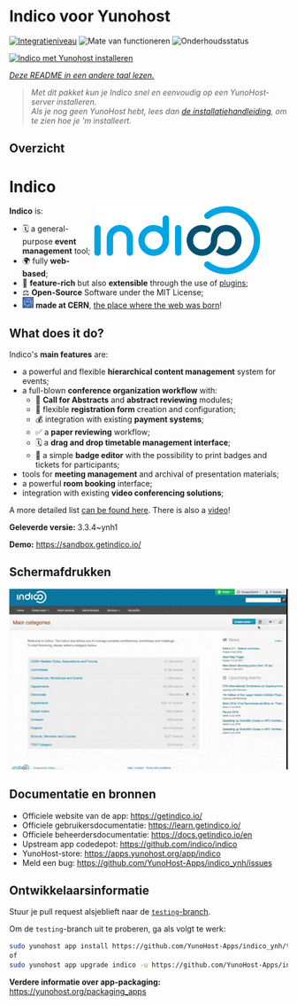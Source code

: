 <!--
NB: Deze README is automatisch gegenereerd door <https://github.com/YunoHost/apps/tree/master/tools/readme_generator>
Hij mag NIET handmatig aangepast worden.
-->

# Indico voor Yunohost

[![Integratieniveau](https://dash.yunohost.org/integration/indico.svg)](https://ci-apps.yunohost.org/ci/apps/indico/) ![Mate van functioneren](https://ci-apps.yunohost.org/ci/badges/indico.status.svg) ![Onderhoudsstatus](https://ci-apps.yunohost.org/ci/badges/indico.maintain.svg)

[![Indico met Yunohost installeren](https://install-app.yunohost.org/install-with-yunohost.svg)](https://install-app.yunohost.org/?app=indico)

*[Deze README in een andere taal lezen.](./ALL_README.md)*

> *Met dit pakket kun je Indico snel en eenvoudig op een YunoHost-server installeren.*  
> *Als je nog geen YunoHost hebt, lees dan [de installatiehandleiding](https://yunohost.org/install), om te zien hoe je 'm installeert.*

## Overzicht

# Indico 

<img src="https://github.com/indico/indico/raw/master/indico/web/static/images/logo_indico.png"
     align="right"
     width="300"
     style="width: 300px; float: right; margin-right: 50px;">

**Indico** is:
 * 🗓 a general-purpose **event management** tool;
 * 🌍 fully **web-based**;
 * 🧩 **feature-rich** but also **extensible** through the use of [plugins](https://docs.getindico.io/en/stable/plugins/);
 * ⚖️ **Open-Source** Software under the MIT License;
 * <img src="https://raw.githubusercontent.com/indico/assets/master/cern_badge.png" width="20"> **made at CERN**, [the place where the web was born](https://home.cern/science/computing/birth-web)!

## What does it do?
Indico's **main features** are:
 * a powerful and flexible **hierarchical content management** system for events;
 * a full-blown **conference organization workflow** with:
   - 📢 **Call for Abstracts** and **abstract reviewing** modules;
   - 📝 flexible **registration form** creation and configuration;
   - 💰 integration with existing **payment systems**;
   - ✅ a **paper reviewing** workflow;
   - 🗓 a **drag and drop timetable management interface**;
   - 🎫 a simple **badge editor** with the possibility to print badges and tickets for participants;
 * tools for **meeting management** and archival of presentation materials;
 * a powerful **room booking** interface;
 * integration with existing **video conferencing solutions**;

A more detailed list [can be found here](https://getindico.io/features/). There is also a [video](https://www.youtube.com/watch?v=yo8rgg9dOcc)!


**Geleverde versie:** 3.3.4~ynh1

**Demo:** <https://sandbox.getindico.io/>

## Schermafdrukken

![Schermafdrukken van Indico](./doc/screenshots/sneakpeek.gif)

## Documentatie en bronnen

- Officiele website van de app: <https://getindico.io/>
- Officiele gebruikersdocumentatie: <https://learn.getindico.io/>
- Officiele beheerdersdocumentatie: <https://docs.getindico.io/en>
- Upstream app codedepot: <https://github.com/indico/indico>
- YunoHost-store: <https://apps.yunohost.org/app/indico>
- Meld een bug: <https://github.com/YunoHost-Apps/indico_ynh/issues>

## Ontwikkelaarsinformatie

Stuur je pull request alsjeblieft naar de [`testing`-branch](https://github.com/YunoHost-Apps/indico_ynh/tree/testing).

Om de `testing`-branch uit te proberen, ga als volgt te werk:

```bash
sudo yunohost app install https://github.com/YunoHost-Apps/indico_ynh/tree/testing --debug
of
sudo yunohost app upgrade indico -u https://github.com/YunoHost-Apps/indico_ynh/tree/testing --debug
```

**Verdere informatie over app-packaging:** <https://yunohost.org/packaging_apps>
